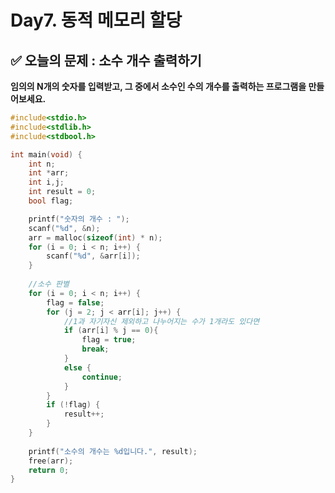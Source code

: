 # Day7. 동적 메모리 할당

## ✅ **오늘의 문제 : 소수 개수 출력하기**

**임의의 N개의 숫자를 입력받고, 그 중에서 소수인 수의 개수를 출력하는 프로그램을 만들어보세요.**

```c
#include<stdio.h>
#include<stdlib.h>
#include<stdbool.h>

int main(void) {
	int n;
	int *arr;
	int i,j;
	int result = 0;
	bool flag;

	printf("숫자의 개수 : ");
	scanf("%d", &n);
	arr = malloc(sizeof(int) * n);
	for (i = 0; i < n; i++) {
		scanf("%d", &arr[i]);
	}
	
	//소수 판별
	for (i = 0; i < n; i++) {
		flag = false;
		for (j = 2; j < arr[i]; j++) {
			//1과 자기자신 제외하고 나누어지는 수가 1개라도 있다면
			if (arr[i] % j == 0){
				flag = true;
				break;
			}
			else {
				continue;
			}
		}
		if (!flag) {
			result++;
		}
	}
	
	printf("소수의 개수는 %d입니다.", result);
	free(arr);
	return 0;
}
```

